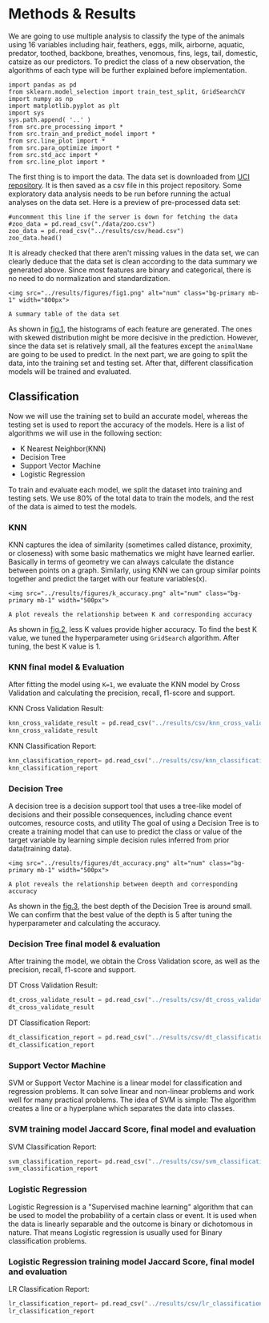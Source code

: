 # Methods & Results
We are going to use multiple analysis to classify the type of the animals using 16 variables including hair, feathers, eggs, milk, airborne, aquatic, predator, toothed, backbone, breathes, venomous, fins, legs, tail, domestic, catsize as our predictors. To predict the class of a new observation, the algorithms of each type will be further explained before implementation.

```{python "tags":["remove-cell"]}
import pandas as pd
from sklearn.model_selection import train_test_split, GridSearchCV
import numpy as np
import matplotlib.pyplot as plt
import sys
sys.path.append( '..' )
from src.pre_processing import *
from src.train_and_predict_model import *
from src.line_plot import *
from src.para_optimize import *
from src.std_acc import *
from src.line_plot import *
```

The first thing is to import the data. The data set is downloaded from [UCI repository]("https://archive-beta.ics.uci.edu/ml/datasets/zoo"). It is then saved as a csv file in this project repository. Some exploratory data analysis needs to be run before running the actual analyses on the data set. Here is a preview of pre-processed data set:

```{python}
#uncomment this line if the server is down for fetching the data
#zoo_data = pd.read_csv("./data/zoo.csv")
zoo_data = pd.read_csv("../results/csv/head.csv")
zoo_data.head()
```

It is already checked that there aren't missing values in the data set, we can clearly deduce that the data set is clean according to the data summary we generated above. Since most features are binary and categorical, there is no need to do normalization and standardization.

```{figure-md} f1
<img src="../results/figures/fig1.png" alt="num" class="bg-primary mb-1" width="800px">

A summary table of the data set
```


As shown in [fig.1](f1), the histograms of each feature are generated. The ones with skewed distribution might be more decisive in the prediction. However, since the data set is relatively small, all the features except the `animalName` are going to be used to predict. In the next part, we are going to split the data, into the training set and testing set. After that, different classification models will be trained and evaluated.


## Classification
Now we will use the training set to build an accurate model, whereas the testing set is used to report the accuracy of the models. Here is a list of algorithms we will use in the following section:

- K Nearest Neighbor(KNN)
- Decision Tree
- Support Vector Machine
- Logistic Regression

To train and evaluate each model, we split the dataset into training and testing sets. We use 80% of the total data to train the models, and the rest of the data is aimed to test the models.

### KNN
KNN captures the idea of similarity (sometimes called distance, proximity, or closeness) 
with some basic mathematics we might have learned earlier. Basically in terms of geometry we can always calculate the distance between points on a graph. Similarly, using KNN we can group similar points together and predict the target with our feature variables(x).

```{figure-md} f2
<img src="../results/figures/k_accuracy.png" alt="num" class="bg-primary mb-1" width="500px">

A plot reveals the relationship between K and corresponding accuracy
```

As shown in [fig.2](f2), less K values provide higher accuracy. To find the best K value, we tuned the hyperparameter using `GridSearch` algorithm. After tuning, the best K value is 1.


### KNN final model & Evaluation
After fitting the model using `K=1`, we evaluate the KNN model by Cross Validation and calculating the precision, recall, f1-score and support.

KNN Cross Validation Result:

```python tags=["remove-input"]
knn_cross_validate_result = pd.read_csv("../results/csv/knn_cross_validate_result.csv")
knn_cross_validate_result
```

KNN Classification Report:

```python tags=["remove-input"]
knn_classification_report= pd.read_csv("../results/csv/knn_classification_report.csv")
knn_classification_report
```

<!-- #region tags=["remove-input"] -->
### Decision Tree
A decision tree is a decision support tool that uses a tree-like model of decisions and their 
possible consequences, including chance event outcomes, resource costs, and utility
The goal of using a Decision Tree is to create a training model that can use to predict 
the class or value of the target variable by learning simple decision rules inferred 
from prior data(training data).
<!-- #endregion -->


```{figure-md} f3
<img src="../results/figures/dt_accuracy.png" alt="num" class="bg-primary mb-1" width="500px">

A plot reveals the relationship between deepth and corresponding accuracy
```

As shown in the [fig.3](f3), the best depth of the Decision Tree is around small. We can confirm that the best value of the depth is 5 after tuning the hyperparameter and calculating the accuracy.

### Decision Tree final model & evaluation

After training the model, we obtain the Cross Validation score, as well as the precision, recall, f1-score and support.

DT Cross Validation Result:

```python tags=["remove-input"]
dt_cross_validate_result = pd.read_csv("../results/csv/dt_cross_validate_result.csv")
dt_cross_validate_result
```

DT Classification Report:

```python tags=["remove-input"]
dt_classification_report = pd.read_csv("../results/csv/dt_classification_report.csv")
dt_classification_report
```

### Support Vector Machine
SVM or Support Vector Machine is a linear model for classification and regression problems. 
It can solve linear and non-linear problems and work well for many practical problems. 
The idea of SVM is simple: The algorithm creates a line or a hyperplane which separates the 
data into classes.


### SVM training model Jaccard Score, final model and evaluation


SVM Classification Report:

```python tags=["remove-input"]
svm_classification_report= pd.read_csv("../results/csv/svm_classification_report.csv")
svm_classification_report
```

### Logistic Regression
Logistic Regression is a "Supervised machine learning" algorithm that can be used to model the probability of a certain class or event. It is used when the data is linearly separable and the outcome is binary or dichotomous in nature. That means Logistic regression is usually used for Binary classification problems.


### Logistic Regression training model Jaccard Score, final model and evaluation

LR Classification Report:

```python tags=["remove-input"]
lr_classification_report= pd.read_csv("../results/csv/lr_classification_report.csv")
lr_classification_report
```
